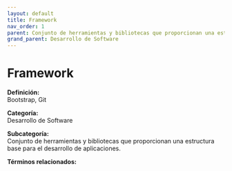 ```yaml
---
layout: default
title: Framework
nav_order: 1
parent: Conjunto de herramientas y bibliotecas que proporcionan una estructura base para el desarrollo de aplicaciones.
grand_parent: Desarrollo de Software
---
```


# Framework

**Definición:**  
Bootstrap, Git

**Categoría:**  
Desarrollo de Software  

**Subcategoría:**  
Conjunto de herramientas y bibliotecas que proporcionan una estructura base para el desarrollo de aplicaciones.

**Términos relacionados:**  

